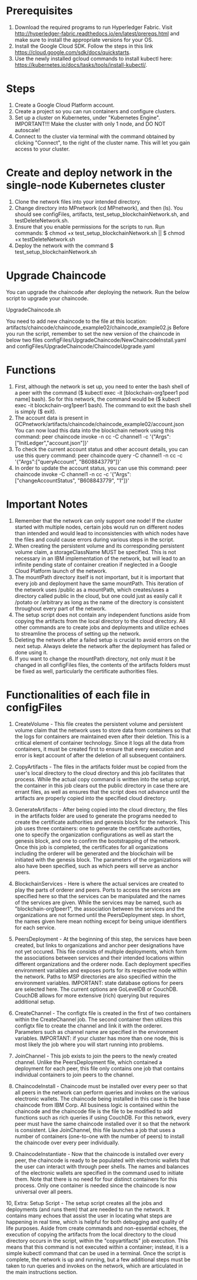 # Prerequisites
1. Download the required programs to run Hyperledger Fabric. Visit http://hyperledger-fabric.readthedocs.io/en/latest/prereqs.html and make sure to install the appropriate versions for your OS.
2. Install the Google Cloud SDK. Follow the steps in this link https://cloud.google.com/sdk/docs/quickstarts.
3. Use the newly installed gcloud commands to install kubectl here: https://kubernetes.io/docs/tasks/tools/install-kubectl/.
# Steps
1. Create a Google Cloud Platform account.
2. Create a project so you can run containers and configure clusters.
3. Set up a cluster on Kubernetes, under "Kubernetes Engine". IMPORTANT!!! Make the cluster with only 1 node, and DO NOT autoscale!
4. Connect to the cluster via terminal with the command obtained by clicking "Connect", to the right of the cluster name. This will let you gain access to your cluster.
# Create and deploy network in the single-node Kubernetes cluster
1. Clone the network files into your intended directory.
2. Change directory into MPnetwork (cd MPnetwork), and then (ls). You should see configFiles, artifacts, test_setup_blockchainNetwork.sh, and testDeleteNetwork.sh.
3. Ensure that you enable permissions for the scripts to run. Run commands: $ chmod +x test_setup_blockchainNetwork.sh || $ chmod +x testDeleteNetwork.sh
4. Deploy the network with the command $ test_setup_blockchainNetwork.sh
# Upgrade Chaincode
You can upgrade the chaincode after deploying the network. Run the below script to upgrade your chaincode. 

UpgradeChaincode.sh

You need to add new chaincode to the file at this location: artifacts/chaincode/chaincode_example02/chaincode_example02.js
Before you run the script, remember to set the new version of the chaincode in below two files configFiles/UpgradeChaincode/NewChaincodeInstall.yaml and 
configFiles/UpgradeChaincode/ChaincodeUpgrade.yaml
# Functions
1. First, although the network is set up, you need to enter the bash shell of a peer with the command ($ kubectl exec -it [blockchain-org1peer1 pod name] bash). So for this network, the command would be ($ kubectl exec -it blockchain-org1peer1 bash). The command to exit the bash shell is simply ($ exit).
2. The account data is present in GCPnetwork/artifacts/chaincode/chaincode_example02/account.json You can now load this data into the blockchain network using this command: peer chaincode invoke -n cc -C channel1 -c '{"Args":["InitLedger","account.json"]}'
3. To check the current account status and other account details, you can use this query command: peer chaincode query -C channel1 -n cc -c '{"Args":["queryAccount", "B608843779"]}'
4. In order to update the account status, you can use this command: peer chaincode invoke -C channel1 -n cc -c '{"Args":["changeAccountStatus", "B608843779", "1"]}'
# Important Notes
1. Remember that the network can only support one node! If the cluster started with multiple nodes, certain jobs would run on different nodes than intended and would lead to inconsistencies with which nodes have the files and could cause errors during various steps in the script.
2. When creating the persistent volume and its corresponding persistent volume claim, a storageClassName MUST be specified. This is not necessary in an IBM implementation of the network, but will lead to an infinite pending state of container creation if neglected in a Google Cloud Platform launch of the network.
3. The mountPath directory itself is not important, but it is important that every job and deployment have the same mountPath. This iteration of the network uses /public as a mountPath, which creates/uses a directory called public in the cloud, but one could just as easily call it /potato or /arbitrary as long as the name of the directory is consistent throughout every part of the network.
4. The setup script does not contain any independent functions aside from copying the artifacts from the local directory to the cloud directory. All other commands are to create jobs and deployments and utilize echoes to streamline the process of setting up the network.
5. Deleting the network after a failed setup is crucial to avoid errors on the next setup. Always delete the network after the deployment has failed or done using it.
6. If you want to change the mountPath directory, not only must it be changed in all configFiles files, the contents of the artifacts folders must be fixed as well, particularly the certificate authorities files.
# Functionalities of each file in configFiles
1. CreateVolume - This file creates the persistent volume and persistent volume claim that the network uses to store data from containers so that the logs for containers are maintained even after their deletion. This is a critical element of container technology. Since it logs all the data from containers, it must be created first to ensure that every execution and error is kept account of after the deletion of all subsequent containers.

2. CopyArtifacts - The files in the artifacts folder must be copied from the user's local directory to the cloud directory and this job facilitates that process. While the actual copy command is written into the setup script, the container in this job clears out the public directory in case there are errant files, as well as ensures that the script does not advance until the artifacts are properly copied into the specified cloud directory.

3. GenerateArtifacts - After being copied into the cloud directory, the files in the artifacts folder are used to generate the programs needed to create the certificate authorities and genesis block for the network. This job uses three containers: one to generate the certificate authorities, one to specify the organization configurations as well as start the genesis block, and one to confirm the bootstrapping of the network. Once this job is completed, the certificates for all organizations including the orderer will be generated and the blockchain will be initiated with the genesis block. The parameters of the organizations will also have been specified, such as which peers will serve as anchor peers.

4. BlockchainServices - Here is where the actual services are created to play the parts of orderer and peers. Ports to access the services are specified here so that the services can be manipulated and the names of the services are given. While the services may be named, such as "blockchain-org1peer1", the association between the services and the organizations are not formed until the PeersDeployment step. In short, the names given here mean nothing except for being unique identifiers for each service.

5. PeersDeployment - At the beginning of this step, the services have been created, but links to organizations and anchor peer designations have not yet occured. This file consists of multiple deployments, which form the associations between services and their intended locations within different organizations and the orderer node. Each deployment specifies environment variables and exposes ports for its respective node within the network. Paths to MSP directories are also specified within the environment variables. IMPORTANT: state database options for peers are selected here. The current options are GoLevelDB or CouchDB. CouchDB allows for more extensive (rich) querying but requires additional setup.

6. CreateChannel - The configtx file is created in the first of two containers within the CreateChannel job. The second container then utilizes this configtx file to create the channel and link it with the orderer. Parameters such as channel name are specified in the environment variables. IMPORTANT: if your cluster has more than one node, this is most likely the job where you will start running into problems.

7. JoinChannel - This job exists to join the peers to the newly created channel. Unlike the PeersDeployment file, which contained a deployment for each peer, this file only contains one job that contains individual containers to join peers to the channel.
8. ChaincodeInstall - Chaincode must be installed over every peer so that all peers in the network can perform queries and invokes on the various electronic wallets. The chaincode being installed in this case is the base chaincode from IBM Corp. All business logic is contained within the chaincode and the chaincode file is the file to be modified to add functions such as rich queries if using CouchDB. For this network, every peer must have the same chaincode installed over it so that the network is consistent. Like JoinChannel, this file launches a job that uses a number of containers (one-to-one with the number of peers) to install the chaincode over every peer individually.

9. ChaincodeInstantiate - Now that the chaincode is installed over every peer, the chaincode is ready to be populated with electronic wallets that the user can interact with through peer shells. The names and balances of the electronic wallets are specified in the command used to initiate them. Note that there is no need for four distinct containers for this process. Only one container is needed since the chaincode is now universal over all peers.

10, Extra: Setup Script - The setup script creates all the jobs and deployments (and runs them) that are needed to run the network. It contains many echoes that assist the user in locating what steps are happening in real time, which is helpful for both debugging and quality of life purposes. Aside from create commands and non-essential echoes, the execution of copying the artifacts from the local directory to the cloud directory occurs in the script, within the "copyartifacts" job execution. This means that this command is not executed within a container; instead, it is a simple kubectl command that can be used in a terminal. Once the script is complete, the network is up and running, but a few additional steps must be taken to run queries and invokes on the network, which are articulated in the main instructions section.
